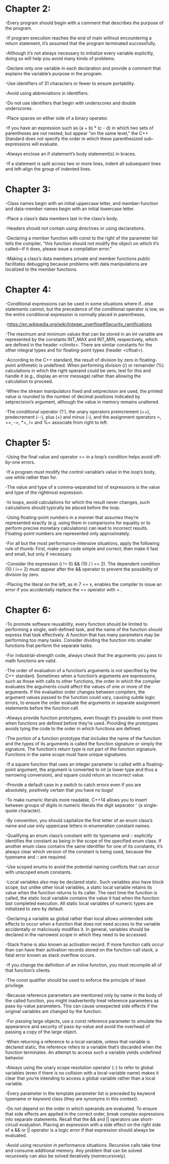 <h1>Chapter 2:</h1>

-Every program should begin with a comment that describes the purpose of the program.

-If program execution reaches the end of main without encountering a return statement, it’s assumed that the program terminated successfully.

-Although it’s not always necessary to initialize every variable explicitly, doing so will help you avoid many kinds of problems.

-Declare only one variable in each declaration and provide a comment that explains the variable’s purpose in the program.

-Use identifiers of 31 characters or fewer to ensure portability.

-Avoid using abbreviations in identifiers.

-Do not use identifiers that begin with underscores and double underscores.

-Place spaces on either side of a binary operator.

-If you have an expression such as (a + b) * (c - d) in which two sets of parentheses are not nested, but appear “on the same level,” the C++ Standard does not specify the order in which these parenthesized sub-expressions will evaluate.

-Always enclose an if statement’s body statement(s) in braces.

-If a statement is split across two or more lines, indent all subsequent lines and left-align the group of indented lines.


<h1>Chapter 3:</h1>

-Class names begin with an initial uppercase letter, and member-function and data-member names begin with an initial lowercase letter.

-Place a class’s data members last in the class’s body.

-Headers should not contain using directives or using declarations.

-Declaring a member function with const to the right of the parameter list tells the compiler, 
“this function should not modify the object on which it’s called—if it does, please issue a compilation error.” 

-Making a class’s data members private and member functions public facilitates debugging
because problems with data manipulations are localized to the member functions.


<h1>Chapter 4:</h1>

-Conditional expressions can be used in some situations where if…else statements cannot, but the precedence of the conditional operator is low, so the entire conditional expression is normally placed in parentheses.

-https://en.wikipedia.org/wiki/Integer_overflow#Security_ramifications

-The maximum and minimum values that can be stored in an int variable are represented by the constants INT_MAX and INT_MIN, 
respectively, which are defined in the header \<climits\>. There are similar constants for the other integral types 
and for floating-point types (header \<cfloat\>).

-According to the C++ standard, the result of division by zero in floating-point arithmetic is undefined. 
When performing division (/) or remainder (%) calculations in which the right operand could be zero, 
test for this and handle it (e.g., display an error message) rather than allowing the calculation to proceed.

-When the stream manipulators fixed and setprecision are used, the printed value is rounded 
to the number of decimal positions indicated by setprecision’s argument, 
although the value in memory remains unaltered.

-The conditional operator (?:), the unary operators preincrement (++), predecrement (--), plus (+) and minus (-), 
and the assignment operators =, +=, -=, *=, /= and %= associate from right to left.


<h1>Chapter 5:</h1>

-Using the final value and operator <= in a loop’s condition helps avoid off-by-one errors.

-If a program must modify the control variable’s value in the loop’s body, use while rather than for.

-The value and type of a comma-separated list of expressions is the value and type of the rightmost expression.

-In loops, avoid calculations for which the result never changes, such calculations should typically be placed before the loop.

-Using floating-point numbers in a manner that assumes they’re represented exactly (e.g. using them in comparisons for equality or to perform precise monetary calculations) can lead to incorrect results. Floating-point numbers are represented only approximately.

-For all but the most performance-intensive situations, apply the following rule of thumb: First, make your code simple and correct; then make it fast and small, but only if necessary.

-Consider the expression (i != 0) && (10 / i == 2). The dependent condition (10 / i== 2) must appear after the && operator to prevent the possibility of division by zero.

-Placing the literal on the left, as in 7 == x, enables the compiler to issue an error if you accidentally replace the == operator with = .


<h1>Chapter 6:</h1>

-To promote software reusability, every function should be limited to performing a single, well-defined task, and the name of the function should express that task effectively. A function that has many parameters may be performing too many tasks. Consider dividing the function into smaller functions that perform the separate tasks.

-For industrial-strength code, always check that the arguments you pass to math functions are valid.

-The order of evaluation of a function’s arguments is not specified by the C++ standard. Sometimes when a function’s arguments are expressions, such as those with calls to other functions, the order in which the compiler evaluates the arguments could affect the values of one or more of the arguments. If the evaluation order changes between compilers, the argument values passed to the function could vary, causing subtle logic errors, to ensure the order evaluate the arguments in separate assignment statements before the function call.

-Always provide function prototypes, even though it’s possible to omit them when functions are defined before they’re used. Providing the prototypes avoids tying the code to the order in which functions are defined.

-The portion of a function prototype that includes the name of the function and the types of its arguments is called the function signature or simply the signature. The function’s return type is not part of the function signature. Functions in the same scope must have unique signatures.

-If a square function that uses an integer parameter is called with a floating-point argument, the argument is converted to int (a lower type and thus a narrowing conversion), and square could return an incorrect value.

-Provide a default case in a switch to catch errors even if you are absolutely, positively certain that you have no bugs!

-To make numeric literals more readable, C++14 allows you to insert between groups of digits in numeric literals the digit separator ' (a single-quote character).

-By convention, you should capitalize the first letter of an enum class’s name and use only uppercase letters in enumeration constant names.

-Qualifying an enum class’s constant with its typename and :: explicitly identifies the constant as being in the scope of the specified enum class. If another enum class contains the same identifier for one of its constants, it’s always clear which version of the constant is being used, because the typename and :: are required.

-Use scoped enums to avoid the potential naming conflicts that can occur with unscoped enum constants.

-Local variables also may be declared static. Such variables also have block scope, but unlike other local variables, a static local variable retains its value when the function returns to its caller. The next time the function is called, the static local variable contains the value it had when the function last completed execution. All static local variables of numeric types are initialized to zero by default.

-Declaring a variable as global rather than local allows unintended side effects to occur when a function that does not need access to the variable accidentally or maliciously modifies it. In general, variables should be declared in the narrowest scope in which they need to be accessed.

-Stack frame is also known as activation record. If more function calls occur than can have their activation records stored on the function-call stack, a fatal error known as stack overflow occurs.

-If you change the definition of an inline function, you must recompile all of that function’s clients.

-The const qualifier should be used to enforce the principle of least privilege.

-Because reference parameters are mentioned only by name in the body of the called function, you might inadvertently treat reference parameters as pass-by-value parameters. This can cause unexpected side effects if the original variables are changed by the function.

-For passing large objects, use a const reference parameter to simulate the appearance and security of pass-by-value and avoid the overhead of passing a copy of the large object.

-When returning a reference to a local variable, unless that variable is declared static, the reference refers to a variable that’s discarded when the function terminates. An attempt to access such a variable yields undefined behavior.

-Always using the unary scope resolution operator (::) to refer to global variables (even if there is no collision with a local-variable name) makes it clear that you’re intending to access a global variable rather than a local variable.

-Every parameter in the template parameter list is preceded by keyword typename or keyword class (they are synonyms in this context).

-Do not depend on the order in which operands are evaluated. To ensure that side effects are applied in the correct order, break complex expressions into separate statements. Recall that the && and || operators use short-circuit evaluation. Placing an expression with a side effect on the right side of a && or || operator is a logic error if that expression should always be evaluated.

-Avoid using recursion in performance situations. Recursive calls take time and consume additional memory. Any problem that can be solved recursively can also be solved iteratively (nonrecursively).
